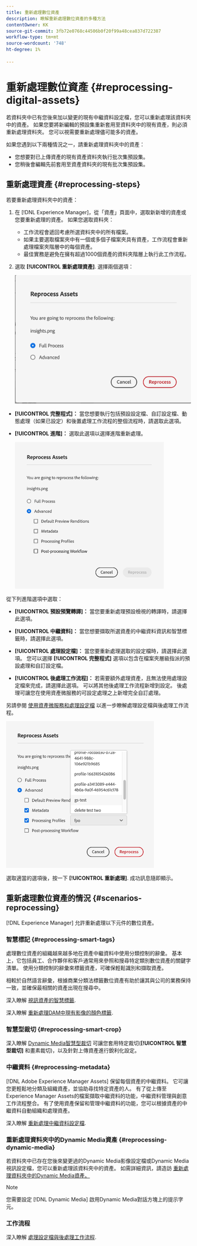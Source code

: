 ```yaml
---
title: 重新處理數位資產
description: 瞭解重新處理數位資產的多種方法
contentOwner: KK
source-git-commit: 3fb72e0768c44506b0f20f99a48cea837d722387
workflow-type: tm+mt
source-wordcount: '748'
ht-degree: 1%

---
```


# 重新處理數位資產 {#reprocessing-digital-assets}

若資料夾中已有您後來加以變更的現有中繼資料設定檔，您可以重新處理該資料夾中的資產。 如果您要將新編輯的預設集重新套用至資料夾中的現有資產，則必須重新處理資料夾。 您可以視需要重新處理儘可能多的資產。

如果您遇到以下兩種情況之一，請重新處理資料夾中的資產：

* 您想要對已上傳資產的現有資產資料夾執行批次集預設集。
* 您稍後會編輯先前套用至資產資料夾的現有批次集預設集。

## 重新處理資產 {#reprocessing-steps}

若要重新處理資料夾中的資產：

1. 在 [!DNL Experience Manager]，從「資產」頁面中，選取新新增的資產或您要重新處理的資產。
如果您選取資料夾：

   * 工作流程會遞回考慮所選資料夾中的所有檔案。
   * 如果主要選取檔案夾中有一個或多個子檔案夾具有資產，工作流程會重新處理檔案夾階層中的每個資產。
   * 最佳實務是避免在擁有超過1000個資產的資料夾階層上執行此工作流程。

1. 選取 **[!UICONTROL 重新處理資產]**. 選擇兩個選項：

   ![重新處理資產選項](assets/reprocessing-assets-options.png)

* **[!UICONTROL 完整程式]：** 當您想要執行包括預設設定檔、自訂設定檔、動態處理（如果已設定）和後置處理工作流程的整個流程時，請選取此選項。
* **[!UICONTROL 進階]：** 選取此選項以選擇進階重新處理。

  ![進階重新處理資產選項](assets/reprocessing-assets-options-advanced.png)

從下列進階選項中選取：

* **[!UICONTROL 預設預覽轉譯]：** 當您要重新處理預設檢視的轉譯時，請選擇此選項。

* **[!UICONTROL 中繼資料]：** 當您想要擷取所選資產的中繼資料資訊和智慧標籤時，請選擇此選項。

* **[!UICONTROL 處理設定檔]：** 當您要重新處理選取的設定檔時，請選擇此選項。 您可以選擇 **[!UICONTROL 完整程式]** 選項以包含在檔案夾層級指派的預設處理和自訂設定檔。
  <!--When assets are uploaded to a folder, [!DNL Experience Manager] checks the containing folder's properties for a processing profile. If none is applied, a parent folder in the hierarchy is checked for a processing profile to apply.-->

* **[!UICONTROL 後處理工作流程]：** 若需要額外處理資產，且無法使用處理設定檔來完成，請選擇此選項。 可以將其他後處理工作流程新增到設定。 後處理可讓您在使用資產微服務的可設定處理之上新增完全自訂處理。

另請參閱 [使用資產微服務和處理設定檔](https://experienceleague.adobe.com/docs/experience-manager-cloud-service/content/assets/manage/asset-microservices-configure-and-use.html?lang=en) 以進一步瞭解處理設定檔與後處理工作流程。

![進階重新處理資產選項2](assets/reprocessing-assets-options-advanced-2.png)

選取適當的選項後，按一下 **[!UICONTROL 重新處理]**. 成功訊息隨即顯示。

## 重新處理數位資產的情況 {#scenarios-reprocessing}

[!DNL Experience Manager] 允許重新處理以下元件的數位資產。

### 智慧標記 {#reprocessing-smart-tags}

處理數位資產的組織越來越多地在資產中繼資料中使用分類控制的辭彙。 基本上，它包括員工、合作夥伴和客戶通常用來參照和搜尋特定類別數位資產的關鍵字清單。 使用分類控制的辭彙來標籤資產，可確保輕鬆識別和擷取資產。

相較於自然語言辭彙，根據商業分類法標籤數位資產有助於讓其與公司的業務保持一致，並確保最相關的資產出現在搜尋中。

深入瞭解 [視訊資產的智慧標籤](https://experienceleague.adobe.com/docs/experience-manager-cloud-service/content/assets/manage/smart-tags-video-assets.html?lang=en).

深入瞭解 [重新處理DAM中現有影像的顏色標籤](https://experienceleague.adobe.com/docs/experience-manager-cloud-service/content/assets/manage/color-tag-images.html?lang=en#color-tags-existing-images).

### 智慧型裁切 {#reprocessing-smart-crop}

深入瞭解 [Dynamic Media智慧型裁切](https://experienceleague.adobe.com/docs/experience-manager-cloud-service/content/assets/dynamicmedia/image-profiles.html?lang=zh-Hant) 可讓您套用特定裁切(**[!UICONTROL 智慧型裁切]** 和畫素裁切)，以及針對上傳資產進行銳利化設定。

### 中繼資料 {#reprocessing-metadata}

[!DNL Adobe Experience Manager Assets] 保留每個資產的中繼資料。 它可讓您更輕鬆地分類及組織資產，並協助尋找特定資產的人。 有了從上傳至Experience Manager Assets的檔案擷取中繼資料的功能，中繼資料管理與創意工作流程整合。 有了使用資產保留和管理中繼資料的功能，您可以根據資產的中繼資料自動組織和處理資產。

深入瞭解 [重新處理中繼資料設定檔](https://experienceleague.adobe.com/docs/experience-manager-cloud-service/content/assets/manage/metadata-profiles.html?lang=en).

### 重新處理資料夾中的Dynamic Media資產 {#reprocessing-dynamic-media}

若資料夾中已存在您後來變更過的Dynamic Media影像設定檔或Dynamic Media視訊設定檔，您可以重新處理該資料夾中的資產。 如需詳細資訊，請造訪 [重新處理資料夾中的Dynamic Media資產。](https://experienceleague.adobe.com/docs/experience-manager-cloud-service/content/assets/admin/about-image-video-profiles.html?lang=en)

>[!NOTE]
>
>您需要設定 [!DNL Dynamic Media] 啟用Dynamic Media對話方塊上的提示字元。
>

### 工作流程

深入瞭解 [處理設定檔與後處理工作流程](https://experienceleague.adobe.com/docs/experience-manager-cloud-service/content/assets/manage/asset-microservices-configure-and-use.html?lang=en).

